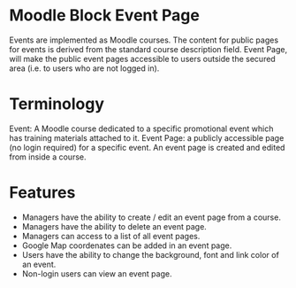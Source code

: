 Moodle Block Event Page
=====================

Events are implemented as Moodle courses. The content for public pages for events is derived from the standard course description field. Event Page, will make the public event pages accessible to users outside the secured area (i.e. to users who are not logged in).

# Terminology

Event: A Moodle course dedicated to a specific promotional event which has training materials attached to it.
Event Page: a publicly accessible page (no login required) for a specific event. An event page is created and edited from inside a course.

# Features

* Managers have the ability to create / edit an event page from a course.
* Managers have the ability to delete an event page.
* Managers can access to a list of all event pages.
* Google Map coordenates can be added in an event page.
* Users have the ability to change the background, font and link color of an event.
* Non-login users can view an event page.
